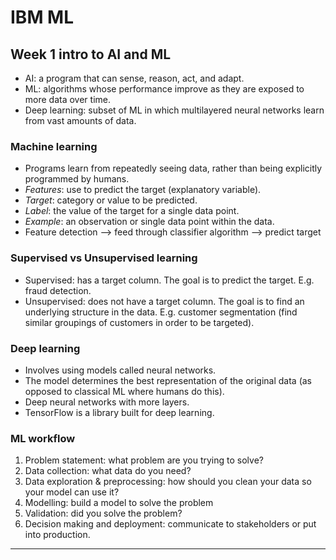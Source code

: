 # IBM ML  

## Week 1 intro to AI and ML  
- AI: a program that can sense, reason, act, and adapt.  
- ML: algorithms whose performance improve as they are exposed to more data over time.  
- Deep learning: subset of ML in which multilayered neural networks learn from vast amounts of data.  

### Machine learning  
- Programs learn from repeatedly seeing data, rather than being explicitly programmed by humans.  
- *Features*: use to predict the target (explanatory variable).  
- *Target*: category or value to be predicted.  
- *Label*: the value of the target for a single data point.  
- *Example*: an observation or single data point within the data.  
- Feature detection --> feed through classifier algorithm --> predict target  

### Supervised vs Unsupervised learning  
- Supervised: has a target column. The goal is to predict the target. E.g. fraud detection.   
- Unsupervised: does not have a target column. The goal is to find an underlying structure in the data. E.g. customer segmentation (find similar groupings of customers in order to be targeted).  

### Deep learning  
- Involves using models called neural networks.  
- The model determines the best representation of the original data (as opposed to classical ML where humans do this).  
- Deep neural networks with more layers.  
- TensorFlow is a library built for deep learning.  

### ML workflow    
1. Problem statement: what problem are you trying to solve?  
2. Data collection: what data do you need?  
3. Data exploration & preprocessing: how should you clean your data so your model can use it?  
4. Modelling: build a model to solve the problem  
5. Validation: did you solve the problem?  
6. Decision making and deployment: communicate to stakeholders or put into production.  

---


